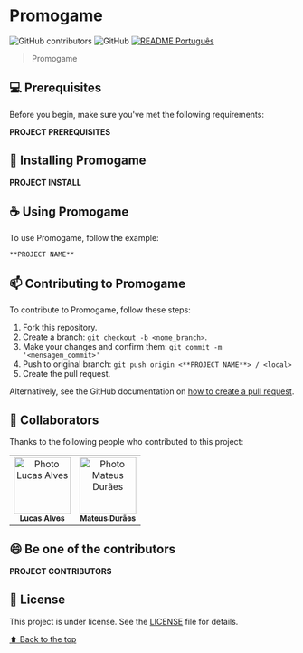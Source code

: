 # Promogame

![GitHub contributors](https://img.shields.io/github/contributors/c0destep/promogame?style=for-the-badge)
![GitHub](https://img.shields.io/github/license/c0destep/promogame?style=for-the-badge)
[![README Português](https://img.shields.io/badge/LANGUAGE-Português-blue?style=for-the-badge)](https://github.com/c0destep/promogame/blob/main/README.md)

<!-- <img src="" alt=""> -->

> Promogame

## 💻 Prerequisites

Before you begin, make sure you've met the following requirements:

**PROJECT PREREQUISITES**

## 🚀 Installing Promogame

**PROJECT INSTALL**

## ☕ Using Promogame

To use Promogame, follow the example:

```
**PROJECT NAME**
```

## 📫 Contributing to Promogame

To contribute to Promogame, follow these steps:

1. Fork this repository.
2. Create a branch: `git checkout -b <nome_branch>`.
3. Make your changes and confirm them: `git commit -m '<mensagem_commit>'`
4. Push to original branch: `git push origin <**PROJECT NAME**> / <local>`
5. Create the pull request.

Alternatively, see the GitHub documentation
on [how to create a pull request](https://help.github.com/en/github/collaborating-with-issues-and-pull-requests/creating-a-pull-request).

## 🤝 Collaborators

Thanks to the following people who contributed to this project:

<table>
  <tr>
    <td align="center">
      <a href="#">
        <img src="https://avatars.githubusercontent.com/u/65411044" width="100px;" alt="Photo Lucas Alves"/><br>
        <sub>
          <b>Lucas Alves</b>
        </sub>
      </a>
    </td>
    <td align="center">
      <a href="#">
        <img src="https://avatars.githubusercontent.com/u/72138403" width="100px;" alt="Photo Mateus Durães"/><br>
        <sub>
          <b>Mateus Durães</b>
        </sub>
      </a>
    </td>
  </tr>
</table>

## 😄 Be one of the contributors

**PROJECT CONTRIBUTORS**

## 📝 License

This project is under license. See the [LICENSE](LICENSE.txt) file for details.

[⬆ Back to the top](#Promogame)
